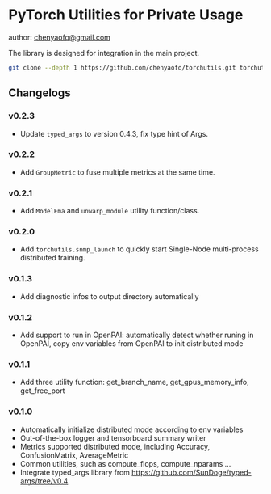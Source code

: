 # PyTorch Utilities for Private Usage

author: chenyaofo@gmail.com

The library is designed for integration in the main project.

``` bash
git clone --depth 1 https://github.com/chenyaofo/torchutils.git torchutils_repo && mv torchutils_repo/torchutils . && rm -rf torchutils_repo
```


## Changelogs

### v0.2.3
 - Update `typed_args` to version 0.4.3, fix type hint of Args.

### v0.2.2
 - Add `GroupMetric` to fuse multiple metrics at the same time.

### v0.2.1
 - Add `ModelEma` and `unwarp_module` utility function/class.

### v0.2.0

 - Add `torchutils.snmp_launch` to quickly start Single-Node multi-process distributed training. 

### v0.1.3

 - Add diagnostic infos to output directory automatically

### v0.1.2

 - Add support to run in OpenPAI: automatically detect whether runing in OpenPAI, copy env variables from OpenPAI to init distributed mode

### v0.1.1

 - Add three utility function: get_branch_name, get_gpus_memory_info, get_free_port

### v0.1.0

 - Automatically initialize distributed mode according to env variables
 - Out-of-the-box logger and tensorboard summary writer
 - Metrics supported distributed mode, including Accuracy, ConfusionMatrix, AverageMetric
 - Common utilities, such as compute_flops, compute_nparams ...
 - Integrate typed_args library from https://github.com/SunDoge/typed-args/tree/v0.4
 